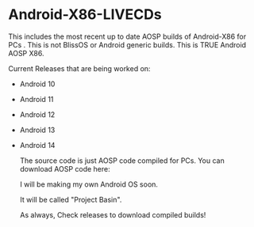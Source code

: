 # Android-X86-LIVECDs
This includes the most recent up to date AOSP builds of Android-X86 for PCs . This is not BlissOS or Android generic builds. This is TRUE Android AOSP X86.

Current Releases that are being worked on: 

* Android 10

* Android 11

* Android 12

* Android 13

* Android 14

  The source code is just AOSP code compiled for PCs. You can download AOSP code here:

  I will be making my own Android OS soon.

  It will be called "Project Basin".

  As always, Check releases to download compiled builds!
